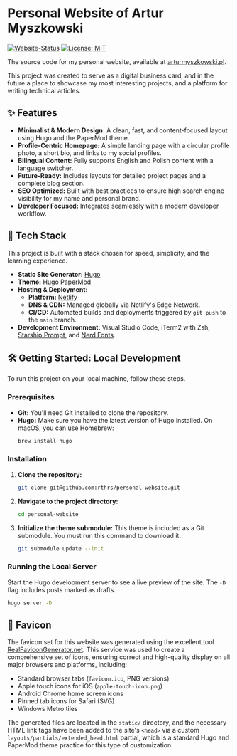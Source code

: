 # Personal Website of Artur Myszkowski

[![Website-Status](https://img.shields.io/website?down_color=lightgrey&down_message=offline&up_color=blue&up_message=online&url=https%3A%2F%2Farturmyszkowski.pl)](https://arturmyszkowski.pl)
[![License: MIT](https://img.shields.io/badge/License-MIT-yellow.svg)](https://opensource.org/licenses/MIT)

The source code for my personal website, available at [arturmyszkowski.pl](https://arturmyszkowski.pl).

This project was created to serve as a digital business card, and in the future a place to showcase my most interesting projects, and a platform for writing technical articles.

<!-- ![Project Screenshot](https://link-to-your-screenshot.png) -->

## ✨ Features

*   **Minimalist & Modern Design:** A clean, fast, and content-focused layout using Hugo and the PaperMod theme.
*   **Profile-Centric Homepage:** A simple landing page with a circular profile photo, a short bio, and links to my social profiles.
*   **Bilingual Content:** Fully supports English and Polish content with a language switcher.
*   **Future-Ready:** Includes layouts for detailed project pages and a complete blog section.
*   **SEO Optimized:** Built with best practices to ensure high search engine visibility for my name and personal brand.
*   **Developer Focused:** Integrates seamlessly with a modern developer workflow.

## 🚀 Tech Stack

This project is built with a stack chosen for speed, simplicity, and the learning experience.

*   **Static Site Generator:** [Hugo](https://gohugo.io/)
*   **Theme:** [Hugo PaperMod](https://github.com/adityatelange/hugo-PaperMod)
*   **Hosting & Deployment:**
    *   **Platform:** [Netlify](https://www.netlify.com/)
    *   **DNS & CDN:** Managed globally via Netlify's Edge Network.
    *   **CI/CD:** Automated builds and deployments triggered by `git push` to the `main` branch.
*   **Development Environment:** Visual Studio Code, iTerm2 with Zsh, [Starship Prompt](https://starship.rs/), and [Nerd Fonts](https://www.nerdfonts.com/).

## 🛠️ Getting Started: Local Development

To run this project on your local machine, follow these steps.

### Prerequisites

*   **Git:** You'll need Git installed to clone the repository.
*   **Hugo:** Make sure you have the latest version of Hugo installed. On macOS, you can use Homebrew:
    ```sh
    brew install hugo
    ```

### Installation

1.  **Clone the repository:**
    ```sh
    git clone git@github.com:rthrs/personal-website.git
    ```

2.  **Navigate to the project directory:**
    ```sh
    cd personal-website
    ```

3.  **Initialize the theme submodule:**
    This theme is included as a Git submodule. You must run this command to download it.
    ```sh
    git submodule update --init
    ```

### Running the Local Server

Start the Hugo development server to see a live preview of the site. The `-D` flag includes posts marked as drafts.

```sh
hugo server -D
```

## 💄 Favicon

The favicon set for this website was generated using the excellent tool [RealFaviconGenerator.net](https://realfavicongenerator.net/). This service was used to create a comprehensive set of icons, ensuring correct and high-quality display on all major browsers and platforms, including:

*   Standard browser tabs (`favicon.ico`, PNG versions)
*   Apple touch icons for iOS (`apple-touch-icon.png`)
*   Android Chrome home screen icons
*   Pinned tab icons for Safari (SVG)
*   Windows Metro tiles

The generated files are located in the `static/` directory, and the necessary HTML link tags have been added to the site's `<head>` via a custom `layouts/partials/extended_head.html` partial, which is a standard Hugo and PaperMod theme practice for this type of customization.